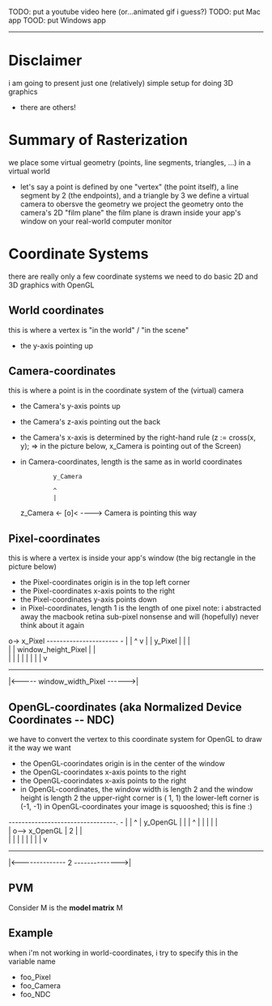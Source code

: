 TODO: put a youtube video here (or...animated gif i guess?)
TODO: put Mac app
TOOD: put Windows app

---

Disclaimer
======================
i am going to present just one (relatively) simple setup for doing 3D graphics
- there are others!

Summary of Rasterization
========================
we place some virtual geometry (points, line segments, triangles, ...) in a virtual world 
- let's say a point is defined by one "vertex" (the point itself), a line segment by 2 (the endpoints), and a triangle by 3
we define a virtual camera to obersve the geometry
we project the geometry onto the camera's 2D "film plane"
the film plane is drawn inside your app's window on your real-world computer monitor



Coordinate Systems
==================
there are really only a few coordinate systems we need to do basic 2D and 3D graphics with OpenGL


World coordinates
-----------------
this is where a vertex is "in the world" / "in the scene"
- the y-axis pointing up


Camera-coordinates
------------------
this is where a point is in the coordinate system of the (virtual) camera
- the Camera's y-axis points up
- the Camera's z-axis pointing out the back
- the Camera's x-axis is determined by the right-hand rule
  (z := cross(x, y); => in the picture below, x_Camera is pointing out of the Screen)
- in Camera-coordinates, length is the same as in world coordinates

               y_Camera
  
               ^
               |
  
  z_Camera <- [o]<  ----> Camera is pointing this way


Pixel-coordinates
-----------------
this is where a vertex is inside your app's window (the big rectangle in the picture below)
- the Pixel-coordinates origin is in the top left corner
- the Pixel-coordinates x-axis points to the right
- the Pixel-coordinates y-axis points down
- in Pixel-coordinates, length 1 is the length of one pixel
  note: i abstracted away the macbook retina sub-pixel nonsense and will (hopefully) never think about it again

o-> x_Pixel ----------------------  -
|                                 | ^
v                                 | |
y_Pixel                           | |
                                  |  
|                                 | window_height_Pixel
|                                 |  
|                                 | |
|                                 | |
|                                 | v
 ---------------------------------  -

|<----- window_width_Pixel ------>| 
          

OpenGL-coordinates (aka Normalized Device Coordinates -- NDC)
-------------------------------------------------------------
we have to convert the vertex to this coordinate system for OpenGL to draw it the way we want
- the OpenGL-coorindates origin is in the center of the window
- the OpenGL-coorindates x-axis points to the right
- the OpenGL-coorindates x-axis points to the right
- in OpenGL-coordinates, the window width is length 2 and the window height is length 2
  the upper-right corner is ( 1,  1)
  the lower-left  corner is (-1, -1)
  in OpenGL-coordinates your image is squooshed; this is fine :)

 ---------------------------------. -
|                                 | ^
|                y_OpenGL         | |
|                ^                | |
|                |                |  
|                o--> x_OpenGL    | 2
|                                 |  
|                                 | |
|                                 | |
|                                 | v
 ---------------------------------  -

|<-------------- 2 -------------->| 


PVM
---
Consider
M is the **model matrix** M


Example
-------
when i'm not working in world-coordinates, i try to specify this in the variable name
- foo_Pixel
- foo_Camera
- foo_NDC 
